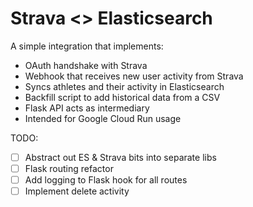 # Strava <> Elasticsearch
A simple integration that implements:
* OAuth handshake with Strava
* Webhook that receives new user activity from Strava
* Syncs athletes and their activity in Elasticsearch
* Backfill script to add historical data from a CSV
* Flask API acts as intermediary
* Intended for Google Cloud Run usage


TODO:
- [ ] Abstract out ES & Strava bits into separate libs
- [ ] Flask routing refactor
- [ ] Add logging to Flask hook for all routes
- [ ] Implement delete activity